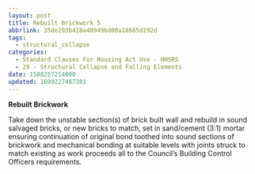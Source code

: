 ```yaml
---
layout: post
title: Rebuilt Brickwork 5
abbrlink: 35de293b418a40949bd00a18665d192d
tags:
  - structural_collapse
categories:
  - Standard Clauses For Housing Act Use - HHSRS
  - 29 - Structural Collapse and Falling Elements
date: 1588257214000
updated: 1699227487381
---
```


**Rebuilt Brickwork**

Take down the unstable section(s) of brick built wall and rebuild in sound salvaged bricks, or new bricks to match, set in sand/cement (3:1) mortar ensuring continuation of original bond toothed into sound sections of brickwork and mechanical bonding at suitable levels with joints struck to match existing as work proceeds all to the Council’s Building Control Officers requirements.
